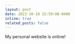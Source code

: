 ```yaml
---
layout: post
date: 2023-10-18 15:59:00-0400
inline: true
related_posts: false
---
```


My personal website is online!

